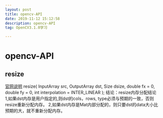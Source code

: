 ```yaml
---
layout: post
title: opencv-API
date: 2019-11-12 15:12:58
description: opencv-API
tag: OpenCV3.1.0学习

---
```

# opencv-API

## resize

[官网说明](https://docs.opencv.org/master/da/d54/group__imgproc__transform.html#ga47a974309e9102f5f08231edc7e7529d)
resize( InputArray src, OutputArray dst,
Size dsize, double fx = 0, double fy = 0,
int interpolation = INTER_LINEAR );
结论：resize内存分配结论
1,如果dst内存是用户指定的,则dst的cols，rows, type必须与预期的一致，否则resize重新分配内存。
2,如果dst内存是Mat内部分配的，则只要dst的data大小比预期的大，就不重新分配内存。